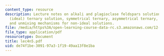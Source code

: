 ```yaml
---
content_type: resource
description: Lecture notes on alkali and plagioclase feldspars solution models, simple
  (ideal) ternary solution, symmetrical ternary, asymmetrical ternary, ternary solutions,
  and unmixing mechanisms for non-ideal solutions.
file: /media/https%3A/open-learning-course-data-rc.s3.amazonaws.com/12-480-thermodynamics-for-geoscientists-fall-2006/de74f1be309197a31f1949aa13f8e1ba_lec4n5.pdf
file_type: application/pdf
resourcetype: Document
title: lec4n5.pdf
uid: de74f1be-3091-97a3-1f19-49aa13f8e1ba
---
```

